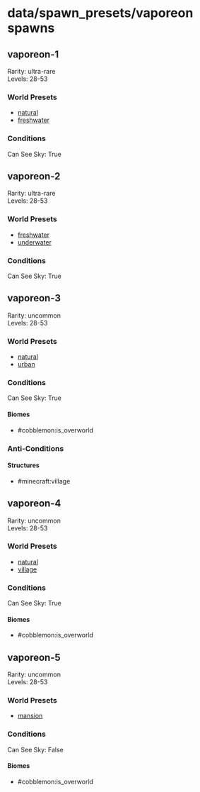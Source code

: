 # data/spawn_presets/vaporeon spawns  
  
## vaporeon-1  
Rarity: ultra-rare  
Levels: 28-53  
  
### World Presets  
* [natural](/data/spawn_data/natural.md)  
* [freshwater](/data/spawn_data/freshwater.md)  
  
### Conditions  
Can See Sky: True  
  
## vaporeon-2  
Rarity: ultra-rare  
Levels: 28-53  
  
### World Presets  
* [freshwater](/data/spawn_data/freshwater.md)  
* [underwater](/data/spawn_data/underwater.md)  
  
### Conditions  
Can See Sky: True  
  
## vaporeon-3  
Rarity: uncommon  
Levels: 28-53  
  
### World Presets  
* [natural](/data/spawn_data/natural.md)  
* [urban](/data/spawn_data/urban.md)  
  
### Conditions  
Can See Sky: True  
  
#### Biomes  
  * #cobblemon:is_overworld
  
  
### Anti-Conditions  
  
#### Structures  
  * #minecraft:village
  
  
## vaporeon-4  
Rarity: uncommon  
Levels: 28-53  
  
### World Presets  
* [natural](/data/spawn_data/natural.md)  
* [village](/data/spawn_data/village.md)  
  
### Conditions  
Can See Sky: True  
  
#### Biomes  
  * #cobblemon:is_overworld
  
  
## vaporeon-5  
Rarity: uncommon  
Levels: 28-53  
  
### World Presets  
* [mansion](/data/spawn_data/mansion.md)  
  
### Conditions  
Can See Sky: False  
  
#### Biomes  
  * #cobblemon:is_overworld
  
